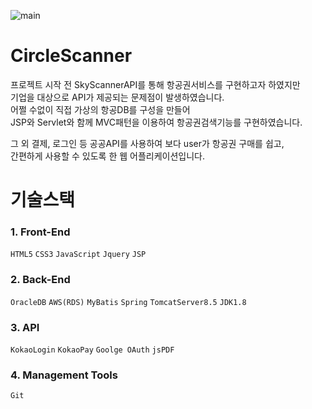 ![main](https://user-images.githubusercontent.com/48913713/103330469-f62a6e80-4aa4-11eb-8be9-568fc189bfb9.png)
# CircleScanner
프로젝트 시작 전 SkyScannerAPI를 통해 항공권서비스를 구현하고자 하였지만<br>
기업을 대상으로 API가 제공되는 문제점이 발생하였습니다.<br>
어쩔 수없이 직접 가상의 항공DB를 구성을 만들어<br>
JSP와 Servlet와 함께 MVC패턴을 이용하여 항공권검색기능를 구현하였습니다.<br>

그 외 결제, 로그인 등 공공API를 사용하여 보다 user가 항공권 구매를 쉽고,<br>
간편하게 사용할 수 있도록 한 웹 어플리케이션입니다.


# 기술스택
### 1. Front-End
`HTML5` `CSS3` `JavaScript` `Jquery` `JSP`

### 2. Back-End
`OracleDB` `AWS(RDS)` `MyBatis` `Spring` `TomcatServer8.5` `JDK1.8`

### 3. API
`KokaoLogin` `KokaoPay` `Goolge OAuth` `jsPDF`

### 4. Management Tools
`Git`
